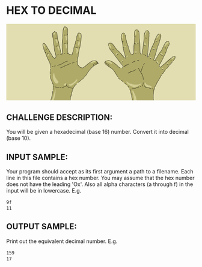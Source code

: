 # HEX TO DECIMAL

![Image](https://raw.githubusercontent.com/goggle/codeeval/master/easy/067_hex_to_decimal/hex_to_decimal.png)

## CHALLENGE DESCRIPTION:

You will be given a hexadecimal (base 16) number. Convert it into decimal (base 10).

## INPUT SAMPLE:

Your program should accept as its first argument a path to a filename. Each line in this file contains a hex number. You may assume that the hex number does not have the leading 'Ox'. Also all alpha characters (a through f) in the input will be in lowercase. E.g.
```
9f
11
```
## OUTPUT SAMPLE:

Print out the equivalent decimal number. E.g.
```
159
17
```
